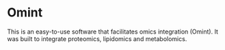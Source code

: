 # Omint
This is an easy-to-use software that facilitates omics integration (Omint). It was built to integrate proteomics, lipidomics and metabolomics.
